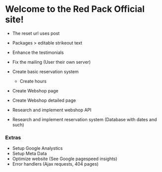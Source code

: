 # Welcome to the Red Pack Official site!


* The reset url uses post

* Packages > editable strikeout text

* Enhance the testimonials

* Fix the mailing (User their own server)
* Create basic reservation system
	- Create hours

* Create Webshop page
* Create Webshop detailed page
* Research and implement webshop API
* Research and implement reservation system (Database with dates and such)

### Extras

* Setup Google Analystics
* Setup Meta Data
* Optimize website (See Google pagespeed insights)
* Error handlers (Ajax requests, 404 pages)